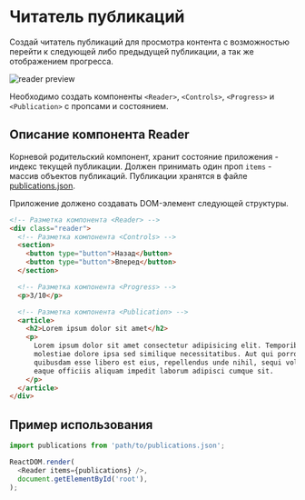 # Читатель публикаций

Создай читатель публикаций для просмотра контента с возможностью перейти к
следующей либо предыдущей публикации, а так же отображением прогресса.

![reader preview](./mockup/preview.gif)

Необходимо создать компоненты `<Reader>`, `<Controls>`, `<Progress>` и
`<Publication>` c пропсами и состоянием.

## Описание компонента Reader

Корневой родительский компонент, хранит состояние приложения - индекс текущей
публикации. Должен принимать один проп `items` - массив объектов публикаций.
Публикации хранятся в файле [publications.json](./publications.json).

Приложение должено создавать DOM-элемент следующей структуры.

```html
<!-- Разметка компонента <Reader> -->
<div class="reader">
  <!-- Разметка компонента <Controls> -->
  <section>
    <button type="button">Назад</button>
    <button type="button">Вперед</button>
  </section>

  <!-- Разметка компонента <Progress> -->
  <p>3/10</p>

  <!-- Разметка компонента <Publication> -->
  <article>
    <h2>Lorem ipsum dolor sit amet</h2>
    <p>
      Lorem ipsum dolor sit amet consectetur adipisicing elit. Temporibus,
      molestiae dolore ipsa sed similique necessitatibus. Aut qui porro
      quibusdam esse libero est eius, repellendus unde nihil, sequi voluptate
      eaque officiis aliquam impedit laborum adipisci cumque sit.
    </p>
  </article>
</div>
```

## Пример использования

```js
import publications from 'path/to/publications.json';

ReactDOM.render(
  <Reader items={publications} />,
  document.getElementById('root'),
);
```
